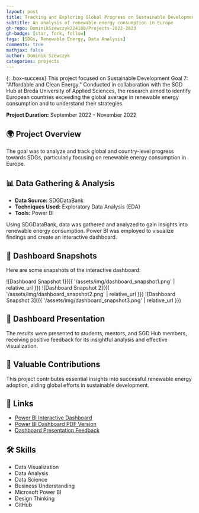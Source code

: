 ```yaml
---
layout: post
title: Tracking and Exploring Global Progress on Sustainable Development Goals
subtitle: An analysis of renewable energy consumption in Europe
gh-repo: DominikSzewczyk224180/Projects-2022-2023
gh-badge: [star, fork, follow]
tags: [SDGs, Renewable Energy, Data Analysis]
comments: true
mathjax: false
author: Dominik Szewczyk
categories: projects
---
```


{: .box-success}
This project focused on Sustainable Development Goal 7: "Affordable and Clean Energy." Conducted in collaboration with the SGD Hub at Breda University of Applied Sciences, the research aimed to identify European countries exceeding the global average in renewable energy consumption and to understand their strategies.

**Project Duration:** September 2022 - November 2022

## 🌍 Project Overview

The goal was to analyze and track global and country-level progress towards SDGs, particularly focusing on renewable energy consumption in Europe.

## 📊 Data Gathering & Analysis

- **Data Source:** SDGDataBank
- **Techniques Used:** Exploratory Data Analysis (EDA)
- **Tools:** Power BI

Using SDGDataBank, data was gathered and analyzed to gain insights into renewable energy consumption. Power BI was employed to visualize findings and create an interactive dashboard.

## 📸 Dashboard Snapshots

Here are some snapshots of the interactive dashboard:

![Dashboard Snapshot 1]({{ '/assets/img/dashboard_snapshot1.png' | relative_url }})
![Dashboard Snapshot 2]({{ '/assets/img/dashboard_snapshot2.png' | relative_url }})
![Dashboard Snapshot 3]({{ '/assets/img/dashboard_snapshot3.png' | relative_url }})

## 🎉 Dashboard Presentation

The results were presented to students, mentors, and SGD Hub members, receiving positive feedback for its insightful analysis and effective visualization.

## 🌱 Valuable Contributions

This project contributes essential insights into successful renewable energy adoption, aiding global efforts in sustainable development.

## 🔗 Links

- [Power BI Interactive Dashboard](https://github.com/DominikSzewczyk224180/Projects-2022-2023/blob/main/SDG_Renewable_Energy/SDGIndicatorsDashboard_Dominik%20Szewczyk.pbix)
- [Power BI Dashboard PDF Version](https://github.com/DominikSzewczyk224180/Projects-2022-2023/blob/main/SDG_Renewable_Energy/SDGIndicatorsDashboard_Dominik%20Szewczyk%20PDF.pdf)
- [Dashboard Presentation Feedback](https://github.com/DominikSzewczyk224180/Projects-2022-2023/blob/main/SDG_Renewable_Energy/Dashboard%20presenting%20feedback.pdf)

## 🛠 Skills

- Data Visualization
- Data Analysis
- Data Science
- Business Understanding
- Microsoft Power BI
- Design Thinking
- GitHub
